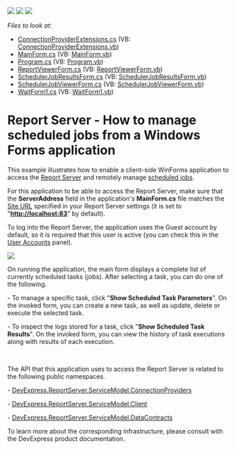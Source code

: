 <!-- default badges list -->
![](https://img.shields.io/endpoint?url=https://codecentral.devexpress.com/api/v1/VersionRange/128597089/16.2.3%2B)
[![](https://img.shields.io/badge/Open_in_DevExpress_Support_Center-FF7200?style=flat-square&logo=DevExpress&logoColor=white)](https://supportcenter.devexpress.com/ticket/details/T431255)
[![](https://img.shields.io/badge/📖_How_to_use_DevExpress_Examples-e9f6fc?style=flat-square)](https://docs.devexpress.com/GeneralInformation/403183)
<!-- default badges end -->
<!-- default file list -->
*Files to look at*:

* [ConnectionProviderExtensions.cs](./CS/ScheduledTasksAPIClientDemo/ConnectionProviderExtensions.cs) (VB: [ConnectionProviderExtensions.vb](./VB/ScheduledTasksAPIClientDemo/ConnectionProviderExtensions.vb))
* [MainForm.cs](./CS/ScheduledTasksAPIClientDemo/MainForm.cs) (VB: [MainForm.vb](./VB/ScheduledTasksAPIClientDemo/MainForm.vb))
* [Program.cs](./CS/ScheduledTasksAPIClientDemo/Program.cs) (VB: [Program.vb](./VB/ScheduledTasksAPIClientDemo/Program.vb))
* [ReportViewerForm.cs](./CS/ScheduledTasksAPIClientDemo/ReportViewerForm.cs) (VB: [ReportViewerForm.vb](./VB/ScheduledTasksAPIClientDemo/ReportViewerForm.vb))
* [SchedulerJobResultsForm.cs](./CS/ScheduledTasksAPIClientDemo/SchedulerJobResultsForm.cs) (VB: [SchedulerJobResultsForm.vb](./VB/ScheduledTasksAPIClientDemo/SchedulerJobResultsForm.vb))
* [SchedulerJobViewerForm.cs](./CS/ScheduledTasksAPIClientDemo/SchedulerJobViewerForm.cs) (VB: [SchedulerJobViewerForm.vb](./VB/ScheduledTasksAPIClientDemo/SchedulerJobViewerForm.vb))
* [WaitForm1.cs](./CS/ScheduledTasksAPIClientDemo/WaitForm1.cs) (VB: [WaitForm1.vb](./VB/ScheduledTasksAPIClientDemo/WaitForm1.vb))
<!-- default file list end -->
# Report Server - How to manage scheduled jobs from a Windows Forms application


<p>This example illustrates how to enable a client-side WinForms application to access the <a href="https://documentation.devexpress.com/#ReportServer/CustomDocument12432">Report Server</a> and remotely manage <a href="https://documentation.devexpress.com/#ReportServer/CustomDocument14364">scheduled jobs</a>.</p>
<p>For this application to be able to access the Report Server, make sure that the <strong>ServerAddress</strong> field in the application's <strong>MainForm.cs</strong> file matches the <a href="https://documentation.devexpress.com/#ReportServer/CustomDocument14370">Site URL</a> specified in your Report Server settings (it is set to "<strong><a href="http://localhost:83">http://localhost:83</a></strong>" by default).</p>
<p>To log into the Report Server, the application uses the Guest account by default, so it is required that this user is active (you can check this in the <a href="https://documentation.devexpress.com/#ReportServer/CustomDocument14361">User Accounts</a> panel).</p>
<p><img src="https://raw.githubusercontent.com/DevExpress-Examples/report-server-how-to-manage-scheduled-jobs-from-a-windows-forms-application-t431255/16.2.3+/media/b03db415-8653-11e6-80bf-00155d62480c.png"></p>
<p>On running the application, the main form displays a complete list of currently scheduled tasks (jobs). After selecting a task, you can do one of the following.</p>
<p>- To manage a specific task, click "<strong>Show Scheduled Task Parameters</strong>". On the invoked form, you can create a new task, as well as update, delete or execute the selected task.</p>
<p>- To inspect the logs stored for a task, click "<strong>Show Scheduled Task Results</strong>". On the invoked form, you can view the history of task executions along with results of each execution.</p>
<p> </p>
<p>The API that this application uses to access the Report Server is related to the following public namespaces.</p>
<p>- <a href="https://documentation.devexpress.com/#CoreLibraries/DevExpressReportServerServiceModelConnectionProviders">DevExpress.ReportServer.ServiceModel.ConnectionProviders</a></p>
<p>- <a href="https://documentation.devexpress.com/#CoreLibraries/DevExpressReportServerServiceModelClient">DevExpress.ReportServer.ServiceModel.Client</a></p>
<p>- <a href="https://documentation.devexpress.com/#CoreLibraries/DevExpressReportServerServiceModelDataContracts">DevExpress.ReportServer.ServiceModel.DataContracts</a></p>
<p>To learn more about the corresponding infrastructure, please consult with the DevExpress product documentation.</p>

<br/>


